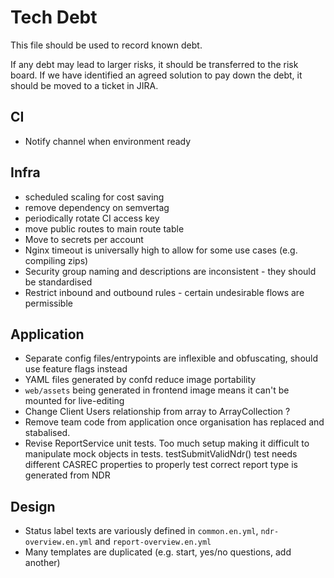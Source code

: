 # Tech Debt

This file should be used to record known debt.

If any debt may lead to larger risks, it should be transferred to the risk board. If we have identified an agreed solution to pay down the debt, it should be moved to a ticket in JIRA.

## CI
- Notify channel when environment ready

## Infra
- scheduled scaling for cost saving
- remove dependency on semvertag
- periodically rotate CI access key
- move public routes to main route table
- Move to secrets per account
- Nginx timeout is universally high to allow for some use cases (e.g. compiling zips)
- Security group naming and descriptions are inconsistent - they should be standardised
- Restrict inbound and outbound rules - certain undesirable flows are permissible

## Application
- Separate config files/entrypoints are inflexible and obfuscating, should use feature flags instead
- YAML files generated by confd reduce image portability
- `web/assets` being generated in frontend image means it can't be mounted for live-editing
- Change Client Users relationship from array to ArrayCollection ?
- Remove team code from application once organisation has replaced and stabalised.
- Revise ReportService unit tests. Too much setup making it difficult to manipulate mock objects in tests.
   testSubmitValidNdr() test needs different CASREC properties to properly test correct report type is generated from NDR

## Design
- Status label texts are variously defined in `common.en.yml`, `ndr-overview.en.yml` and `report-overview.en.yml`
- Many templates are duplicated (e.g. start, yes/no questions, add another)
